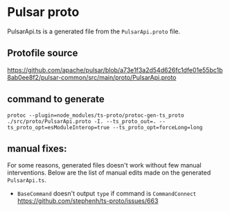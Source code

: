 
# Pulsar proto
PulsarApi.ts is a generated file from the `PulsarApi.proto` file. 

## Protofile source
https://github.com/apache/pulsar/blob/a73e1f3a2d54d626fc1dfe01e55bc1b8ab0ee8f2/pulsar-common/src/main/proto/PulsarApi.proto

## command to generate
```
protoc --plugin=node_modules/ts-proto/protoc-gen-ts_proto ./src/proto/PulsarApi.proto -I. --ts_proto_out=. --ts_proto_opt=esModuleInterop=true --ts_proto_opt=forceLong=long
```

## manual fixes:

For some reasons, generated files doesn't work without few manual interventions.  Below are the list of manual edits made on the generated `PulsarApi.ts`.

- `BaseCommand` doesn't output `type` if command is `CommandConnect` https://github.com/stephenh/ts-proto/issues/663
